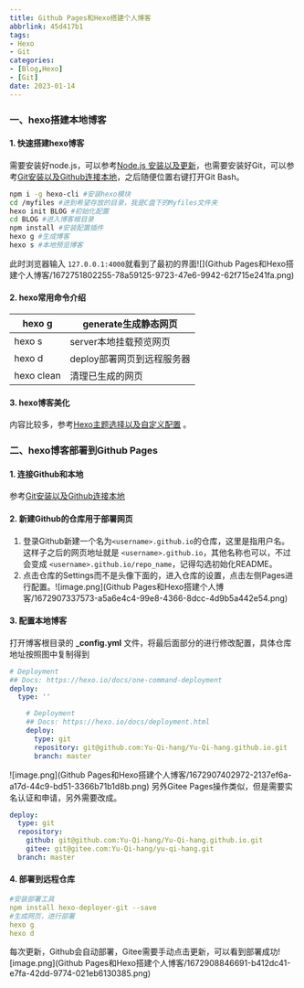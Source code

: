 ```yaml
---
title: Github Pages和Hexo搭建个人博客
abbrlink: 45d417b1
tags:
- Hexo
- Git
categories:
- [Blog,Hexo]
- [Git]
date: 2023-01-14
---
```


### 一、hexo搭建本地博客

#### 1. 快速搭建hexo博客

需要安装好node.js，可以参考[Node.js 安装以及更新](https://yu-qi-hang.gitee.io/posts/ccc6aa86)，也需要安装好Git，可以参考[Git安装以及Github连接本地](https://yu-qi-hang.gitee.io/posts/22d931cf)，之后随便位置右键打开Git Bash。<!--more-->

```bash
npm i -g hexo-cli #安装hexo模块
cd /myfiles #进到希望存放的目录，我是C盘下的Myfiles文件夹
hexo init BLOG #初始化配置
cd BLOG #进入博客根目录
npm install #安装配置插件
hexo g #生成博客
hexo s #本地预览博客
```

此时浏览器输入 `127.0.0.1:4000`就看到了最初的界面![](Github Pages和Hexo搭建个人博客/1672751802255-78a59125-9723-47e6-9942-62f715e241fa.png) 

#### 2. hexo常用命令介绍

| hexo g | generate生成静态网页 |
| --- | --- |
| hexo s | server本地挂载预览网页 |
| hexo d | deploy部署网页到远程服务器 |
| hexo clean | 清理已生成的网页 |

#### 3. hexo博客美化

内容比较多，参考[Hexo主题选择以及自定义配置](https://yu-qi-hang.gitee.io/posts/a47fa694) 。

### 二、hexo博客部署到Github Pages

#### 1. 连接Github和本地

参考[Git安装以及Github连接本地](https://yu-qi-hang.gitee.io/posts/22d931cf) 

#### 2. 新建Github的仓库用于部署网页

1. 登录Github新建一个名为`<username>.github.io`的仓库，这里<username>是指用户名。这样子之后的网页地址就是 `<username>.github.io`，其他名称也可以，不过会变成 `<username>.github.io/repo_name`，记得勾选初始化README。
2. 点击仓库的Settings而不是头像下面的，进入仓库的设置，点击左侧Pages进行配置。![image.png](Github Pages和Hexo搭建个人博客/1672907337573-a5a6e4c4-99e8-4366-8dcc-4d9b5a442e54.png)

#### 3. 配置本地博客

打开博客根目录的 **\_config.yml** 文件，将最后面部分的进行修改配置，具体仓库地址按照图中复制得到

```yaml
# Deployment
## Docs: https://hexo.io/docs/one-command-deployment
deploy:
  type: ''
```

```yaml
    # Deployment
    ## Docs: https://hexo.io/docs/deployment.html
    deploy:
      type: git
      repository: git@github.com:Yu-Qi-hang/Yu-Qi-hang.github.io.git
      branch: master
```

![image.png](Github Pages和Hexo搭建个人博客/1672907402972-2137ef6a-a17d-44c9-bd51-3366b71b1d8b.png)
另外Gitee Pages操作类似，但是需要实名认证和申请，另外需要改成。

```yaml
deploy:
  type: git
  repository:
    github: git@github.com:Yu-Qi-hang/Yu-Qi-hang.github.io.git
    gitee: git@gitee.com:Yu-Qi-hang/yu-qi-hang.git
  branch: master
```

#### 4. 部署到远程仓库

```yaml
#安装部署工具
npm install hexo-deployer-git --save
#生成网页，进行部署
hexo g
hexo d
```

每次更新，Github会自动部署，Gitee需要手动点击更新，可以看到部署成功![image.png](Github Pages和Hexo搭建个人博客/1672908846691-b412dc41-e7fa-42dd-9774-021eb6130385.png)
